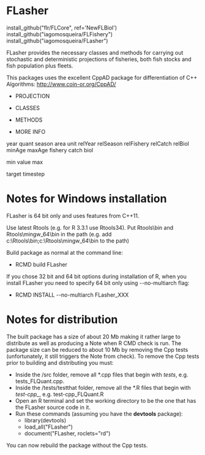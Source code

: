 # FLasher


install_github("flr/FLCore", ref='NewFLBiol')
install_github("iagomosqueira/FLFishery")
install_github("iagomosqueira/FLasher") 


FLasher provides the necessary classes and methods for carrying out
stochastic and deterministic projections of fisheries, both fish stocks
and fish population plus fleets.

This packages uses the excellent CppAD package for differentiation of C++ Algorithms: http://www.coin-or.org/CppAD/

- PROJECTION

- CLASSES

- METHODS

- MORE INFO

year quant season area unit relYear relSeason relFishery relCatch relBiol minAge maxAge fishery catch biol


min value max


target timestep

# Notes for Windows installation

FLasher is 64 bit only and uses features from C++11.

Use latest Rtools (e.g. for R 3.3.1 use Rtools34).
Put Rtools\bin and Rtools\mingw_64\bin in the path (e.g. add c:\Rtools\bin;c:\Rtools\mingw_64\bin to the path)

Build package as normal at the command line:

- RCMD build FLasher

If you chose 32 bit and 64 bit options during installation of R, when you install FLasher you need to specify 64 bit only using --no-multiarch flag:

- RCMD INSTALL --no-multiarch FLasher_XXX

# Notes for distribution

The built package has a size of about 20 Mb making it rather large to distribute as well as producing a Note when R CMD check is run.
The package size can be reduced to about 10 Mb by removing the Cpp tests (unfortunately, it still triggers the Note from check).
To remove the Cpp tests prior to building and distributing you must:

* Inside the /src folder, remove all \*.cpp files that begin with *tests*, e.g. tests_FLQuant.cpp.
* Inside the /tests/testthat folder, remove all the \*.R files that begin with *test-cpp_*, e.g. test-cpp_FLQuant.R
* Open an R terminal and set the working directory to be the one that has the FLasher source code in it.
* Run these commands (assuming you have the **devtools** package):
    + library(devtools)
    + load_all("FLasher")
    + document("FLasher, roclets="rd")

You can now rebuild the package without the Cpp tests.

